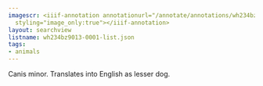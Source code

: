 ```yaml
---
imagescr: <iiif-annotation annotationurl="/annotate/annotations/wh234bz9013-0001-011.json"
  styling="image_only:true"></iiif-annotation>
layout: searchview
listname: wh234bz9013-0001-list.json
tags:
- animals
---
```

Canis minor. Translates into English as lesser dog.